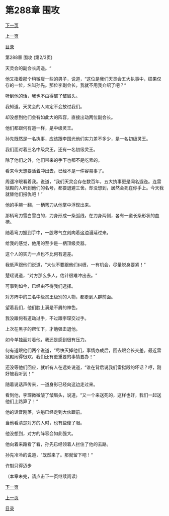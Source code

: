 <h1>第288章    围攻</h1>
            <div><p><a href="./0863_%E7%AC%AC288%E7%AB%A0_%E5%9B%B4%E6%94%BB.md">下一页</a></p><p><a href="./0861_%E7%AC%AC288%E7%AB%A0_%E5%9B%B4%E6%94%BB.md">上一页</a></p><p><a href="../">目录</a></p></div>
            <div><p>第288章    围攻 (第2/3页)</p><p>天灵会的副会长周遥。“</p><p>他又指着那个稍微瘦一些的男子，说道，“这位是我们天灵会五大执事中，硕果仅存的一位，名叫孙先。那位李副会长，我就不用我介绍了吧？“</p><p>听到他的话，我也不由得皱了皱眉头。</p><p>我知道。天灵会的人肯定不会放过我们。</p><p>却没想到他们会有如此大的阵容，直接出动两位副会长。</p><p>他们都跟何有道一样，是中级灵王。</p><p>孙先既然是一名执事，应该跟李国光他们实力差不多少，是一名初级灵王。</p><p>我们面对着三名中级灵王，还有一名初级灵王。</p><p>除了他们之外，他们带来的手下也都不是吃素的。</p><p>看来今天想要活着冲出去，已经不是一件容易事了。</p><p>周遥冷眼看着我。说道，“我们天灵会存在数百年，五大执事更是闻名遐迩。连雷狱殿的人听到他们的名号，都要退避三舍。却没想到，居然会死在你手上。今天我就替他们报仇吧！“</p><p>他的手腕一翻，一柄弯刀从他掌中浮现出来。</p><p>那柄弯刀雪白雪白的，刀身形成一条弧线，在刀身两侧，各有一道长条形状的血槽。</p><p>随着弯刀握到手中，一股寒气立刻向着这边漫延过来。</p><p>给我的感觉，他用的至少是一柄顶级灵器。</p><p>这个人的实力一点也不比何有道差。</p><p>我低声跟他们说道，“大伙不要跟他们纠缠，一有机会，尽量脱身要紧！“</p><p>楚瑶说道，“对方那么多人，估计很难冲出去。“</p><p>可事到如今，已经由不得我们选择。</p><p>对方阵中的三名中级灵王级别的人物，都走到人群前面。</p><p>望着我们，他们脸上满是不屑的神色。</p><p>我没跟何有道动过手，不过跟李琛交过手。</p><p>上次在黑子的帮忙下，才勉强击退他。</p><p>如今单独面对着他，我还是感到很有压力。</p><p>何有道跟他们两个说道，“尽快灭掉他们，事情办成后，回去跟会长交差。最近雷狱殿闹得很欢，我们还有更重要的事情要办！“</p><p>还没等他们回应，就听有人在远处说道，“谁在背后说我们雷狱殿的坏话？哼，刚好被我听到！“</p><p>随着说话声传来，一道身影已经向这边走过来。</p><p>看到他，李琛微微皱了皱眉头，说道，“又一个来送死的，这样也好，我们一起送他们上路算了！“</p><p>他的话音刚落，许魁已经走到大伙跟前。</p><p>当他看清楚对方的人时，也有些傻了眼。</p><p>他没想到，对方的阵容会如此强大。</p><p>他向着来路看了看，孙先已经领着人拦住了他的去路。</p><p>孙先冷冷的说道，“既然来了。那就留下吧！“</p><p>许魁只得迈步</p><p>（本章未完，请点击下一页继续阅读）</p></div>
            <div><p><a href="./0863_%E7%AC%AC288%E7%AB%A0_%E5%9B%B4%E6%94%BB.md">下一页</a></p><p><a href="./0861_%E7%AC%AC288%E7%AB%A0_%E5%9B%B4%E6%94%BB.md">上一页</a></p><p><a href="../">目录</a></p></div>